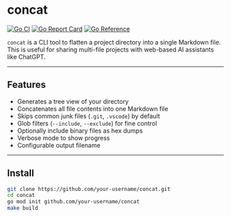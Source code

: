 # concat

[![Go CI](https://github.com/about80ninjas/concat/actions/workflows/test.yml/badge.svg)](https://github.com/about80ninjas/concat/actions/workflows/test.yml)
[![Go Report Card](https://goreportcard.com/badge/github.com/about80ninjas/concat)](https://goreportcard.com/report/github.com/about80ninjas/concat)
[![Go Reference](https://pkg.go.dev/badge/github.com/about80ninjas/concat.svg)](https://pkg.go.dev/github.com/about80ninjas/concat)


`concat` is a CLI tool to flatten a project directory into a single Markdown file.  
This is useful for sharing multi-file projects with web-based AI assistants like ChatGPT.

---

## Features
- Generates a tree view of your directory
- Concatenates all file contents into one Markdown file
- Skips common junk files (`.git`, `.vscode`) by default
- Glob filters (`--include`, `--exclude`) for fine control
- Optionally include binary files as hex dumps
- Verbose mode to show progress
- Configurable output filename

---

## Install
```bash
git clone https://github.com/your-username/concat.git
cd concat
go mod init github.com/your-username/concat
make build

